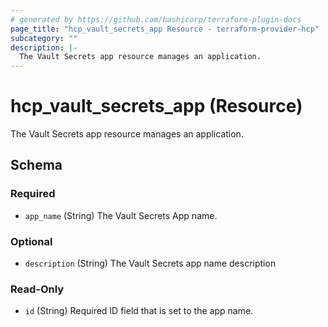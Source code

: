 ```yaml
---
# generated by https://github.com/hashicorp/terraform-plugin-docs
page_title: "hcp_vault_secrets_app Resource - terraform-provider-hcp"
subcategory: ""
description: |-
  The Vault Secrets app resource manages an application.
---
```


# hcp_vault_secrets_app (Resource)

The Vault Secrets app resource manages an application.



<!-- schema generated by tfplugindocs -->
## Schema

### Required

- `app_name` (String) The Vault Secrets App name.

### Optional

- `description` (String) The Vault Secrets app name description

### Read-Only

- `id` (String) Required ID field that is set to the app name.
